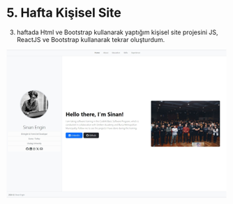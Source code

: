 # 5. Hafta Kişisel Site
3. haftada Html ve Bootstrap kullanarak yaptığım kişisel site projesini JS, ReactJS ve Bootstrap kullanarak tekrar oluşturdum.

![React ile ilk website projesi](/5.hafta/preview.jpg)



